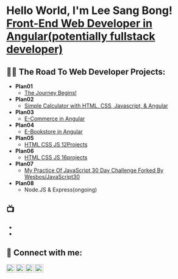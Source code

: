 <h1>Hello World, I'm Lee Sang Bong! <br/><a href="https://github.com/bestcoolestp/project01-portfolio">Front-End Web Developer in Angular(potentially fullstack developer)</a></h1>

<h2>👨‍💻 The Road To Web Developer Projects:</h2>

- <b>Plan01</b>
  - [The Journey Begins!](https://github.com/bestcoolestp/project01-portfolio)
- <b>Plan02</b>
  - [Simple Calculator with HTML, CSS, Javascript, & Angular](https://github.com/bestcoolestp/project02-portfolio)
- <b>Plan03</b>
  - [E-Commerce in Angular](https://github.com/bestcoolestp/project03-portfolio)
- <b>Plan04</b>
  - [E-Bookstore in Angular](https://github.com/bestcoolestp/project04-portfolio)
- <b>Plan05</b>
  - [HTML CSS JS 12Projects](https://github.com/bestcoolestp/HTML-CSS-JS-Projects)
- <b>Plan06</b>
  - [HTML CSS JS 16projects](https://github.com/bestcoolestp/HTML-CSS-JS-Projects-Beginner-Level-)
- <b>Plan07</b>
  - [My Practice Of JavaScript 30 Day Challenge Forked By Wesbos/JavaScript30](https://github.com/bestcoolestp/JavaScript30)
- <b>Plan08</b> 
  - Node.JS & Express(ongoing)

<h2>📺</h2>

- []()
- []()

<h2> 🤳 Connect with me:</h2>

[<img align="left" alt="Lee Sang Bong | YouTube" width="22px" src="https://cdn.jsdelivr.net/npm/simple-icons@v3/icons/youtube.svg" />][youtube]
[<img align="left" alt="Lee Sang Bong | Twitter" width="22px" src="https://cdn.jsdelivr.net/npm/simple-icons@v3/icons/twitter.svg" />][twitter]
[<img align="left" alt="Lee Sang Bong | LinkedIn" width="22px" src="https://cdn.jsdelivr.net/npm/simple-icons@v3/icons/linkedin.svg" />][linkedin]
[<img align="left" alt="Lee Sang Bong | Instagram" width="22px" src="https://cdn.jsdelivr.net/npm/simple-icons@v3/icons/instagram.svg" />][instagram]

[twitter]: https://twitter.com/BestcoolestL
[youtube]: https://www.youtube.com/
[instagram]: https://www.instagram.com/
[linkedin]: https://www.linkedin.com/in/sang-bong-lee-0b2457154/

<!--
**joshmadakor1/joshmadakor1** is a ✨ _special_ ✨ repository because its `README.md` (this file) appears on your GitHub profile.

Here are some ideas to get you started:

- 🔭 I’m currently working on ...
- 🌱 I’m currently learning ...
- 👯 I’m looking to collaborate on ...
- 🤔 I’m looking for help with ...
- 💬 Ask me about ...
- 📫 How to reach me: ...
- 😄 Pronouns: ...
- ⚡ Fun fact: ...
-->
